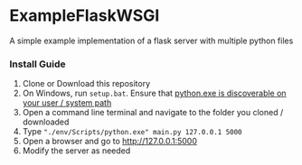 # ExampleFlaskWSGI
<p>A simple example implementation of a flask server with multiple python files</p>
<h3>Install Guide</h3>
<ol>
    <li>Clone or Download this repository</li>
    <li>On Windows, run <code>setup.bat</code>. Ensure that <a href="https://realpython.com/add-python-to-path/" target="_blank">python.exe is discoverable on your user / system path</a></li>
    <li>Open a command line terminal and navigate to the folder you cloned / downloaded</li>
    <li>Type <code>"./env/Scripts/python.exe" main.py 127.0.0.1 5000</code></li>
    <li>Open a browser and go to <a href="http://127.0.0.1:5000" target="_blank">http://127.0.0.1:5000</a></li>
    <li>Modify the server as needed</li>
</ol>
